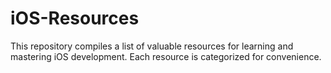 # iOS-Resources

This repository compiles a list of valuable resources for learning and mastering iOS development. Each resource is categorized for convenience.
